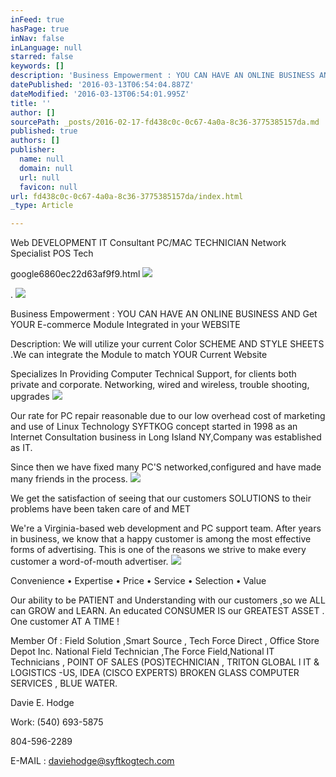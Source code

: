 ```yaml
---
inFeed: true
hasPage: true
inNav: false
inLanguage: null
starred: false
keywords: []
description: 'Business Empowerment : YOU CAN HAVE AN ONLINE BUSINESS AND Get YOUR E-commerce Module Integrated in your WEBSITE'
datePublished: '2016-03-13T06:54:04.887Z'
dateModified: '2016-03-13T06:54:01.995Z'
title: ''
author: []
sourcePath: _posts/2016-02-17-fd438c0c-0c67-4a0a-8c36-3775385157da.md
published: true
authors: []
publisher:
  name: null
  domain: null
  url: null
  favicon: null
url: fd438c0c-0c67-4a0a-8c36-3775385157da/index.html
_type: Article

---
```

Web DEVELOPMENT IT Consultant PC/MAC TECHNICIAN Network Specialist POS Tech

google6860ec22d63af9f9.html
![](https://the-grid-user-content.s3-us-west-2.amazonaws.com/7e961c5c-f128-44f6-907d-63c22eba8b81.png)

.
![](https://the-grid-user-content.s3-us-west-2.amazonaws.com/e9f5750e-77c8-4392-96c0-b70e349f9725.png)

Business Empowerment : YOU CAN HAVE AN ONLINE BUSINESS AND Get YOUR E-commerce Module Integrated in your WEBSITE

Description: We will utilize your current Color SCHEME AND STYLE SHEETS .We can integrate the Module to match YOUR Current Website

Specializes In 
Providing Computer Technical Support, for clients both private and corporate. Networking, wired and wireless, trouble shooting, upgrades
![](https://the-grid-user-content.s3-us-west-2.amazonaws.com/0e3a9b29-fc3b-4d54-9e62-50a5d69fe742.png)

Our rate for PC repair reasonable due to our low overhead cost of marketing and use of Linux Technology SYFTKOG concept started in 1998 as an Internet Consultation business in Long Island NY,Company was established as IT. 

Since then we have fixed many PC'S networked,configured and have made many friends in the process.
![](https://s3-us-west-2.amazonaws.com/the-grid-img/p/698d5aa49da91690d200fc4ce3ab6479a13d6b59.png)

We get the satisfaction of seeing that our customers SOLUTIONS to their problems have been taken care of and MET 

We're a Virginia-based web development and PC support team. After years in business, we know that a happy customer is among the most effective forms of advertising. This is one of the reasons we strive to make every customer a word-of-mouth advertiser.
![](https://the-grid-user-content.s3-us-west-2.amazonaws.com/4daf5710-6c57-4b62-a480-308dc9536fad.png)

Convenience • Expertise • Price • Service • Selection • Value 

Our ability to be PATIENT and Understanding with our customers ,so we ALL can GROW and LEARN. An educated CONSUMER IS our GREATEST ASSET . One customer AT A TIME !

Member Of :  Field Solution ,Smart Source , Tech Force Direct , Office Store Depot Inc. National Field Technician ,The Force Field,National IT Technicians , POINT OF SALES (POS)TECHNICIAN , TRITON GLOBAL l IT & LOGISTICS -US, IDEA (CISCO EXPERTS) BROKEN GLASS COMPUTER SERVICES , BLUE WATER.

Davie E. Hodge 

Work: (540) 693-5875 

804-596-2289

E-MAIL : daviehodge@syftkogtech.com